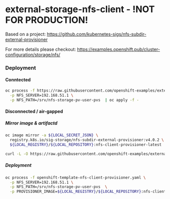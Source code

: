 # external-storage-nfs-client - !NOT FOR PRODUCTION!

Based on a project: <https://github.com/kubernetes-sigs/nfs-subdir-external-provisioner>

For more details please
checkout: <https://examples.openshift.pub/cluster-configuration/storage/nfs/>  


### Deployment

#### Conntected

```bash
oc process -f https://raw.githubusercontent.com/openshift-examples/external-storage-nfs-client/main/openshift-template-nfs-client-provisioner.yaml \
  -p NFS_SERVER=192.168.51.1 \
  -p NFS_PATH=/srv/nfs-storage-pv-user-pvs  | oc apply -f -
```

#### Disconnected / air-gapped

##### Mirror image & artifactd

```bash
oc image mirror -a ${LOCAL_SECRET_JSON} \
  registry.k8s.io/sig-storage/nfs-subdir-external-provisioner:v4.0.2 \
  ${LOCAL_REGISTRY}/${LOCAL_REPOSITORY}:nfs-client-provisioner-latest

curl -L -O https://raw.githubusercontent.com/openshift-examples/external-storage-nfs-client/main/openshift-template-nfs-client-provisioner.yaml
```

##### Deployment


```bash
oc process -f openshift-template-nfs-client-provisioner.yaml \
  -p NFS_SERVER=192.168.51.1 \
  -p NFS_PATH=/srv/nfs-storage-pv-user-pvs  \
  -p PROVISIONER_IMAGE=${LOCAL_REGISTRY}/${LOCAL_REPOSITORY}:nfs-client-provisioner-latest| oc apply -f -
```
